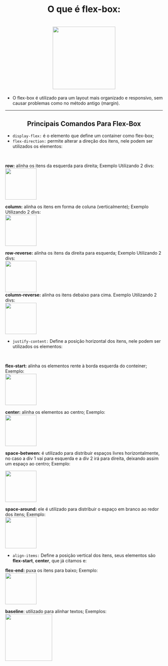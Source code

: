 <div align = center>
<h1> O que é flex-box: <h1>

<img height = "200px" src = "https://user-images.githubusercontent.com/100320094/229650304-6be97c63-c5b3-4923-9993-075df6d8e5c6.png">
</div>


* O flex-box é utilizado para um layout mais organizado e responsivo, sem causar problemas como no método antigo (margin).

---
<div align = center> 
<h2>Principais Comandos Para Flex-Box</h2>
  </div>
  
  * `display-flex:` é o elemento que define um container como flex-box;
  * `flex-direction:` permite alterar a direção dos itens, nele podem ser utilizados os elementos: <br>
  <br>
  
  **row:** alinha os itens da esquerda para direita; Exemplo Utilizando 2 divs: <br>
  <img height = "100px" src ="https://user-images.githubusercontent.com/100320094/229655581-51f865a5-a47e-4aca-8556-8c0f6e1affaa.png">
  
  
  
  **column:** alinha os itens em forma de coluna (verticalmente); Exemplo Utilizando 2 divs:<br>
  <img height = "100px" src = "https://user-images.githubusercontent.com/100320094/229654591-7ea784e2-824a-4550-8b9a-7d81ca71fb15.png">
  
  **row-reverse:** alinha os itens da direita para esquerda; 
 Exemplo Utilizando 2 divs:  <br>
  <img height = "100px" src = "https://user-images.githubusercontent.com/100320094/229655710-fccfdadd-8265-4221-b24c-cf4c652e830f.png">
  <br>
  **column-reverse:** alinha os itens debaixo para cima. Exemplo Utilizando 2 divs: <br> 
   <img height= "100px" src = "https://user-images.githubusercontent.com/100320094/229655290-95d74273-0589-4c21-874e-864256039b96.png"> 
  
  
* `justify-content:` Define a posição horizontal dos itens, nele podem ser utilizados os elementos: <br> 
<br> 

**flex-start:** alinha os elementos rente à borda esquerda do conteiner; Exemplo: <br>
<img height = "100px" src = "https://user-images.githubusercontent.com/100320094/229657206-d7647ea5-45d2-48c8-a25b-7897cd98bd95.png"> <br>

**center:** alinha os elementos ao centro; Exemplo: <br>
<img height = "100px" src = "https://user-images.githubusercontent.com/100320094/229657735-b6840ec1-8094-42c1-b8e4-929710b75709.png"> <br>

**space-between:** é utilizado para distribuir espaços livres horizontalmente, no caso a div 1 vai para esquerda e a div 2 irá para direita, deixando assim um espaço ao centro; Exemplo: <br>

<img height = "100px" src = "https://user-images.githubusercontent.com/100320094/229658087-0d81c7e7-fc69-43a1-bd2d-6214d7cda465.png"> <br>

**space-around:** ele é utilizado para distribuir o espaço em branco ao redor dos itens; Exemplo: <br> 
<img height = "100px" src = "https://user-images.githubusercontent.com/100320094/229658349-a98c39c5-ddbb-41a1-b22f-d7a5bceb0c96.png"> <br>

* `align-items:` Define a posição vertical dos itens, seus elementos são **flex-start**, **center**, que já citamos e: <br> 

**flex-end:** puxa os itens para baixo; Exemplo: <br> 
<img height = "100px;" src = "https://user-images.githubusercontent.com/100320094/229659095-1a6f5e4b-c25e-4e7f-b570-c1e9abb78ade.png"> <br>


**baseline**: utilizado para alinhar textos; Exemplos: <br> 
<img height = "150px" src= "https://user-images.githubusercontent.com/100320094/229659671-b1423896-a959-438b-a4cb-f101e61f02c7.png"> <br>

 








